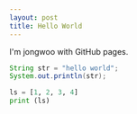 ```yaml
---
layout: post
title: Hello World
---
```


I'm jongwoo with GitHub pages.

```java
String str = "hello world";
System.out.println(str);
```

```python
ls = [1, 2, 3, 4]
print (ls)
```
